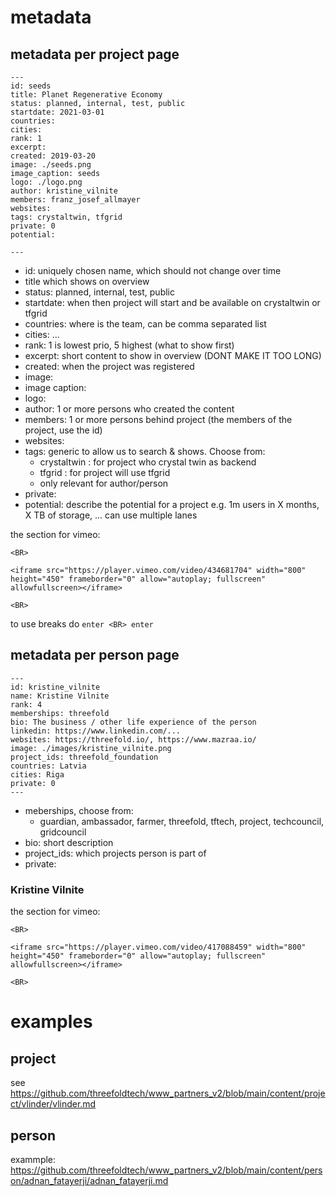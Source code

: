 # metadata

## metadata per project page

```
---
id: seeds
title: Planet Regenerative Economy
status: planned, internal, test, public
startdate: 2021-03-01
countries: 
cities: 
rank: 1
excerpt: 
created: 2019-03-20
image: ./seeds.png
image_caption: seeds
logo: ./logo.png
author: kristine_vilnite
members: franz_josef_allmayer
websites: 
tags: crystaltwin, tfgrid
private: 0
potential: 

---
```

- id: uniquely chosen name, which should not change over time
- title which shows on overview
- status: planned, internal, test, public
- startdate: when then project will start and be available on crystaltwin or tfgrid
- countries: where is the team, can be comma separated list
- cities: ...
- rank: 1 is lowest prio, 5 highest (what to show first)
- excerpt: short content to show in overview (DONT MAKE IT TOO LONG)
- created: when the project was registered
- image:
- image caption:
- logo: 
- author: 1 or more persons who created the content
- members: 1 or more persons behind project (the members of the project, use the id)
- websites:
- tags: generic to allow us to search & shows. Choose from: 
    - crystaltwin : for project who crystal twin as backend
    - tfgrid : for project will use tfgrid
    - only relevant for author/person
- private:
- potential: describe the potential for a project e.g. 1m users in X months, X TB of storage, ... can use multiple lanes

the section for vimeo:
```
<BR>

<iframe src="https://player.vimeo.com/video/434681704" width="800" height="450" frameborder="0" allow="autoplay; fullscreen" allowfullscreen></iframe>

<BR>

```

to use breaks do ```enter <BR> enter```

## metadata per person page

```
---
id: kristine_vilnite
name: Kristine Vilnite
rank: 4
memberships: threefold
bio: The business / other life experience of the person
linkedin: https://www.linkedin.com/...
websites: https://threefold.io/, https://www.mazraa.io/
image: ./images/kristine_vilnite.png
project_ids: threefold_foundation
countries: Latvia
cities: Riga
private: 0
---
```

- meberships, choose from:
    - guardian, ambassador, farmer, threefold, tftech, project, techcouncil, gridcouncil
- bio: short description
- project_ids: which projects person is part of
- private: 

### Kristine Vilnite

the section for vimeo:
```
<BR>

<iframe src="https://player.vimeo.com/video/417088459" width="800" height="450" frameborder="0" allow="autoplay; fullscreen" allowfullscreen></iframe>

<BR>
```



# examples

## project


see https://github.com/threefoldtech/www_partners_v2/blob/main/content/project/vlinder/vlinder.md

## person

exammple: https://github.com/threefoldtech/www_partners_v2/blob/main/content/person/adnan_fatayerji/adnan_fatayerji.md
  
  
